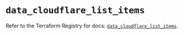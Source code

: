 # `data_cloudflare_list_items`

Refer to the Terraform Registry for docs: [`data_cloudflare_list_items`](https://registry.terraform.io/providers/cloudflare/cloudflare/5.7.1/docs/data-sources/list_items).
